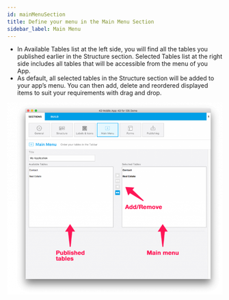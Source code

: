 ```yaml
---
id: mainMenuSection
title: Define your menu in the Main Menu Section
sidebar_label: Main Menu
---
```


* In Available Tables list at the left side, you will find all the tables you published earlier in the Structure section.
Selected Tables list at the right side includes all tables that will be accessible from the menu of you App.
* As default, all selected tables in the Structure section will be added to your app’s menu. You can then add, delete and reordered displayed items to suit your requirements with drag and drop.

![alt-text](assets/4DforiOSOverview/Main-menu-section-4D-for-iOS.png)
